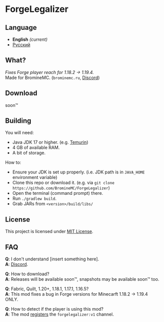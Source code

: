 # ForgeLegalizer

## Language

- **English** *(current)*
- [Русский](README_RU.md)

## What?

*Fixes Forge player reach for 1.18.2 -> 1.19.4.*  
Made for BromineMC. (`brominemc.ru`, [Discord](https://dsc.gg/brominemc))

## Download

soon™

## Building

You will need:

- Java JDK 17 or higher. (e.g. [Temurin](https://adoptium.net/))
- 4 GB of available RAM.
- A bit of storage.

How to:

- Ensure your JDK is set up properly. (i.e. JDK path is in `JAVA_HOME` environment variable)
- Clone this repo or download it. (e.g. via `git clone https://github.com/BromineMC/ForgeLegalizer`)
- Open the terminal (command prompt) there.
- Run `./gradlew build`.
- Grab JARs from `<version>/build/libs/`

## License

This project is licensed under [MIT License](https://github.com/BromineMC/ForgeLegalizer/blob/master/LICENSE).

## FAQ

**Q**: I don't understand [insert something here].  
**A**: [Discord](https://dsc.gg/brominemc).

**Q**: How to download?  
**A**: Releases will be available soon™, snapshots may be available soon™ too.

**Q**: Fabric, Quilt, 1.20+, 1.18.1, 1.17.1, 1.16.5?  
**A**: This mod fixes a bug in Forge versions for Minecarft 1.18.2 -> 1.19.4 ONLY.

**Q**: How to detect if the player is using this mod?  
**A**: The mod [registers](https://wiki.vg/Plugin_channels#minecraft:register) the `forgelegalizer:v1` channel.